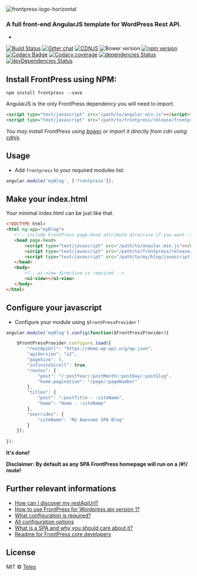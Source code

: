 ![frontpress-logo-horizontal](https://cloud.githubusercontent.com/assets/762639/21735541/ca6f11ce-d451-11e6-88ae-291b3f82c931.png)

### A full front-end AngularJS template for WordPress Rest API.
-

[![Build Status](https://travis-ci.org/frontpressorg/frontpress.svg?branch=master)](https://travis-ci.org/frontpressorg/frontpress) [![Gitter chat](https://badges.gitter.im/teles/frontpress.svg)](https://gitter.im/teles/frontpress) [![CDNJS](https://img.shields.io/cdnjs/v/frontpress.svg)](https://cdnjs.com/libraries/frontpress) ![Bower version](https://img.shields.io/bower/v/frontpress.svg) [![npm version](https://img.shields.io/npm/v/frontpress.svg)](https://www.npmjs.com/package/frontpress) [![Codacy Badge](https://api.codacy.com/project/badge/Coverage/da783fc5da8c4f0e98d6f0a18d01dc0b)](https://www.codacy.com/app/frontpress/frontpress) [![Codacy coverage](https://api.codacy.com/project/badge/Grade/8da469f973d143189c352cdd852d23ca)](https://www.codacy.com/app/josetelesmaciel/frontpress) [![dependencies Status](https://david-dm.org/teles/frontpress/status.svg)](https://david-dm.org/teles/frontpress) [![devDependencies Status](https://david-dm.org/teles/frontpress/dev-status.svg)](https://david-dm.org/teles/frontpress?type=dev)



## Install FrontPress using NPM: 

```shell 
npm install frontpress --save
``` 

AngularJS is the only FrontPress dependency you will need to import.

```html
<script type="text/javascript" src="/path/to/angular.min.js"></script>
<script type="text/javascript" src="/path/to/frontpress/release/frontpress.min.js"></script>
```

*You may install FrontPress using [bower](https://github.com/frontpressorg/frontpress/wiki/Installation#bower-package) or import it directly from cdn using [cdnjs](https://github.com/frontpressorg/frontpress/wiki/Installation#cdn-js)*.

## Usage

* Add `frontpress` to your required modules list:

```javascript
angular.module('myBlog', ['frontpress']);
```

## Make your index.html

Your minimal index.html can be just like that.

```html
<!DOCTYPE html>
<html ng-app="myBlog">
   <!-- include FrontPress page-head attribute directive if you want-->
   <head page-head>
       <script type="text/javascript" src="/path/to/angular.min.js"></script>
       <script type="text/javascript" src="/path/to/frontpress/release/frontpress.min.js"></script>   
       <script type="text/javascript" src="/path/to/my/blog/javascript.js"></script>
   </head>
   <body>
       <!-- ui-view directive is required -->
       <ui-view></ui-view>
   </body>
</html>
```

## Configure your javascript

* Configure your module using `$FrontPressProvider`  !

```javascript
angular.module('myBlog').config(function($FrontPressProvider){

	$FrontPressProvider.configure.load({
		"restApiUrl": "https://demo.wp-api.org/wp-json",
		"apiVersion": "v2",
		"pageSize": 5,
		"infiniteScroll": true,
		"routes": {
			"post": "/:postYear/:postMonth/:postDay/:postSlug",
			"home.pagination": "/page/:pageNumber"
		},
		"titles": {
			"post": ":postTitle - :siteName",
			"home": "Home - :siteName"
		},
		"overrides": {
			"siteName": "My Awesome SPA Blog"
		}
	});
	
});

```

**It's done!**

**Disclaimer: By default as any SPA FrontPress homepage will run on a /#!/ route!** 

## Further relevant informations

* [How can I discover my restApiUrl?](https://github.com/frontpressorg/frontpress/wiki)
* [How to use FrontPress for Wordpress api version 1?](https://github.com/frontpressorg/frontpress/wiki)
* [What configuration is required?](https://github.com/frontpressorg/frontpress/wiki)
* [All configuration options](https://github.com/frontpressorg/frontpress/wiki)
* [What is a SPA and why you should care about it?](https://github.com/frontpressorg/frontpress/wiki)
* [Readme for FrontPress core developers](https://github.com/frontpressorg/frontpress/wiki)

## License

MIT © [Teles](https://github.com/teles)

